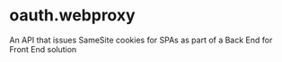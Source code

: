 # oauth.webproxy
An API that issues SameSite cookies for SPAs as part of a Back End for Front End solution
